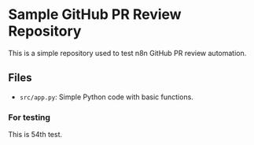 # Sample GitHub PR Review Repository

This is a simple repository used to test n8n GitHub PR review automation.

## Files
- `src/app.py`: Simple Python code with basic functions.

### For testing
This is 54th test.
